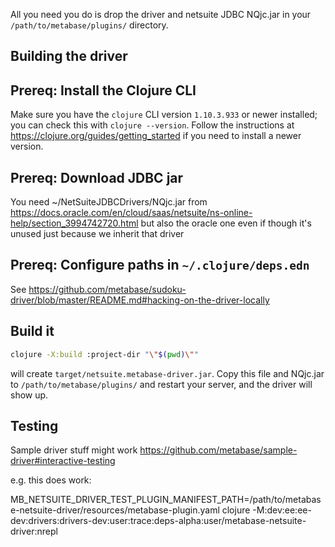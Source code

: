 All you need you do is drop the driver and netsuite JDBC NQjc.jar in your `/path/to/metabase/plugins/` directory.

## Building the driver

## Prereq: Install the Clojure CLI

Make sure you have the `clojure` CLI version `1.10.3.933` or newer installed; you can check this with `clojure
--version`. Follow the instructions at https://clojure.org/guides/getting_started if you need to install a
newer version.

## Prereq: Download JDBC jar

You need \~/NetSuiteJDBCDrivers/NQjc.jar from https://docs.oracle.com/en/cloud/saas/netsuite/ns-online-help/section_3994742720.html but also the oracle one even if though it's unused just because we inherit that driver

## Prereq: Configure paths in `~/.clojure/deps.edn`

See https://github.com/metabase/sudoku-driver/blob/master/README.md#hacking-on-the-driver-locally

## Build it

```sh
clojure -X:build :project-dir "\"$(pwd)\""
```

will create `target/netsuite.metabase-driver.jar`. Copy this file and NQjc.jar to `/path/to/metabase/plugins/` and restart your
server, and the driver will show up.

## Testing

Sample driver stuff might work https://github.com/metabase/sample-driver#interactive-testing

e.g. this does work:

MB_NETSUITE_DRIVER_TEST_PLUGIN_MANIFEST_PATH=/path/to/metabase-netsuite-driver/resources/metabase-plugin.yaml clojure -M:dev:ee:ee-dev:drivers:drivers-dev:user:trace:deps-alpha:user/metabase-netsuite-driver:nrepl
